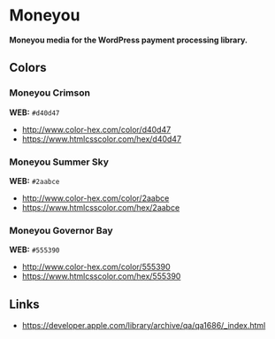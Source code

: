 # Moneyou

**Moneyou media for the WordPress payment processing library.**

## Colors

### Moneyou Crimson

**WEB:** `#d40d47`

*	http://www.color-hex.com/color/d40d47
*	https://www.htmlcsscolor.com/hex/d40d47

### Moneyou Summer Sky

**WEB:** `#2aabce`

*	http://www.color-hex.com/color/2aabce
*	https://www.htmlcsscolor.com/hex/2aabce

### Moneyou Governor Bay

**WEB:** `#555390`

*	http://www.color-hex.com/color/555390
*	https://www.htmlcsscolor.com/hex/555390

## Links

*	https://developer.apple.com/library/archive/qa/qa1686/_index.html

